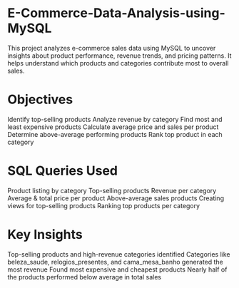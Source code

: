 # E-Commerce-Data-Analysis-using-MySQL
This project analyzes e-commerce sales data using MySQL to uncover insights about product performance, revenue trends, and pricing patterns. It helps understand which products and categories contribute most to overall sales.

# Objectives
Identify top-selling products
Analyze revenue by category
Find most and least expensive products
Calculate average price and sales per product
Determine above-average performing products
Rank top product in each category

# SQL Queries Used
Product listing by category
Top-selling products
Revenue per category
Average & total price per product
Above-average sales products
Creating views for top-selling products
Ranking top products per category

# Key Insights
Top-selling products and high-revenue categories identified
Categories like beleza_saude, relogios_presentes, and cama_mesa_banho generated the most revenue
Found most expensive and cheapest products
Nearly half of the products performed below average in total sales

